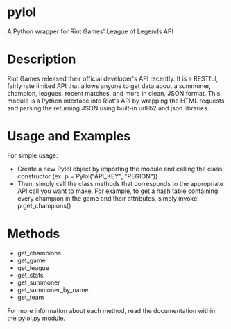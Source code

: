 pylol
=====

A Python wrapper for Riot Games' League of Legends API

Description
=========
Riot Games released their official developer's API recently. It is a RESTful, fairly rate limited API that allows anyone to get data about a summoner, champion, leagues, recent matches, and more in clean, JSON format. This module is a Python interface into Riot's API by wrapping the HTML requests and parsing the returning JSON using built-in urllib2 and json libraries.

Usage and Examples
================
For simple usage:
* Create a new Pylol object by importing the module and calling the class constructor (ex. p = Pylol("API_KEY", "REGION"))
* Then, simply call the class methods that corresponds to the appropriate API call you want to make. For example, to get a hash table containing every champion in the game and their attributes, simply invoke: p.get_champions()

Methods
=======
* get_champions
* get_game
* get_league
* get_stats
* get_summoner
* get_summoner_by_name
* get_team

For more information about each method, read the documentation within the pylol.py module.
